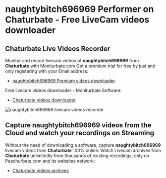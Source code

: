# naughtybitch696969 Performer on Chaturbate - Free LiveCam videos downloader

## Chaturbate Live Videos Recorder

Monitor and record livecam videos of **naughtybitch696969** from **Chaturbate** with Moniturbate.com
Get a premium trial for free by just and only registering with your Email address:
* [naughtybitch696969 Premium videos downloader](https://moniturbate.com/request-demo-licence-key.html)

Free livecam videos downloader - Moniturbate Software:
* [Chaturbate videos downloader](https://moniturbate.com/moniturbate-download-software.html)

![naughtybitch696969 livecam videos recorder](https://peachurnet.com/templates/moniturbate-software.png)


## Capture naughtybitch696969 videos from the Cloud and watch your recordings on Streaming

Without the need of downloading a software, capture **naughtybitch696969** livecam videos from **Chaturbate** 100% online.
Watch Livecam archives from **Chaturbate** unlimitedly from thousands of existing recordings, only on Peachurbate.com and its websites network:
* [Chaturbate videos archives](https://peachurnet.com/)